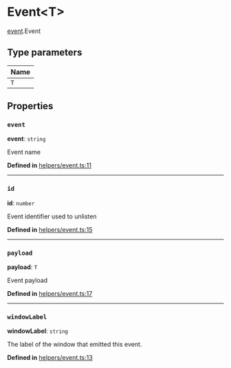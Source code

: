 # Event<T\>

[event](../modules/event.md).Event

## Type parameters

| Name |
| :------ |
| `T` |

## Properties

### `event`

 **event**: `string`

Event name

**Defined in** [helpers/event.ts:11](https://github.com/tauri-apps/tauri/blob/e29997c5/tooling/api/src/helpers/event.ts#L11)

___

### `id`

 **id**: `number`

Event identifier used to unlisten

**Defined in** [helpers/event.ts:15](https://github.com/tauri-apps/tauri/blob/e29997c5/tooling/api/src/helpers/event.ts#L15)

___

### `payload`

 **payload**: `T`

Event payload

**Defined in** [helpers/event.ts:17](https://github.com/tauri-apps/tauri/blob/e29997c5/tooling/api/src/helpers/event.ts#L17)

___

### `windowLabel`

 **windowLabel**: `string`

The label of the window that emitted this event.

**Defined in** [helpers/event.ts:13](https://github.com/tauri-apps/tauri/blob/e29997c5/tooling/api/src/helpers/event.ts#L13)
